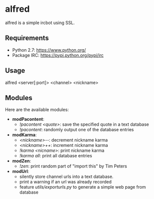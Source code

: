 # alfred
alfred is a simple ircbot using SSL.

## Requirements
 * Python 2.7: https://www.python.org/
 * Package IRC: https://pypi.python.org/pypi/irc

## Usage
alfred \<server[:port]\> \<channel\> \<nickname\>

## Modules
Here are the available modules:
 * **modPacontent**:
   * _!pacontent \<quote\>_: save the specified quote in a text database
   * _!pacontent_: randomly output one of the database entries
 * **modKarma**:
   * _\<nickname\>--_: decrement nickname karma
   * _\<nickname\>++_: increment nickname karma
   * _!karma \<nicname\>_: print nickname karma
   * _!karma all_: print all database entries
 * **modZen**:
   * _!zen_: print random part of "import this" by Tim Peters
 * **modUrl**: 
   * silently store channel urls into a text database.
   * print a warning if an url was already recorded
   * feature _utils/exporturls.py_ to generate a simple web page from 
     database
